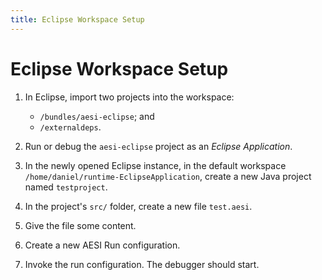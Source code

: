 ```yaml
---
title: Eclipse Workspace Setup
---
```


# Eclipse Workspace Setup

1.  In Eclipse, import two projects into the workspace:

    - `/bundles/aesi-eclipse`; and
    - `/externaldeps`.

2.  Run or debug the `aesi-eclipse` project as an _Eclipse Application_.

3.  In the newly opened Eclipse instance, in the default workspace `/home/daniel/runtime-EclipseApplication`, create a new Java project named `testproject`.

4.  In the project's `src/` folder, create a new file `test.aesi`.

5.  Give the file some content.

6.  Create a new AESI Run configuration.

7.  Invoke the run configuration. The debugger should start.

